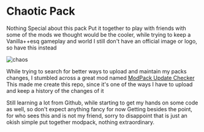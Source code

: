 # Chaotic Pack

Nothing Special about this pack
Put it together to play with friends with some of the mods we thought would be the cooler, while trying to keep a Vanilla++esq gameplay and world
I still don't have an official image or logo, so have this instead

![chaos](https://github.com/user-attachments/assets/aa683709-6137-4838-9842-ce21b575aecf)

While trying to search for better ways to upload and maintain my packs changes, I stumbled across a great mod named [ModPack Update Checker](https://www.curseforge.com/minecraft/mc-mods/modpack-update-checker)
This made me create this repo, since it's one of the ways I have to upload and keep a history of the changes of it

Still learning a lot from Github, while starting to get my hands on some code as well, so don't expect anything fancy for now
Getting besides the point, for who sees this and is not my friend, sorry to disappoint that is just an okish simple put together modpack, nothing extraordinary.

